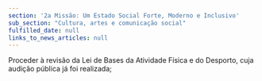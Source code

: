 ```yaml
---
section: '2a Missão: Um Estado Social Forte, Moderno e Inclusivo'
sub_section: "Cultura, artes e comunicação social"
fulfilled_date: null
links_to_news_articles: null
---
```


Proceder à revisão da Lei de Bases da Atividade Física e do Desporto, cuja audição pública já foi realizada;